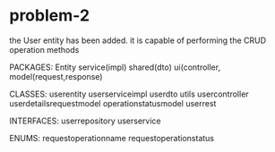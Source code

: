# problem-2

the User entity has been added. 
it is capable of performing the CRUD operation methods

PACKAGES:
Entity
service(impl)
shared(dto)
ui(controller, model(request,response)

CLASSES:
userentity
userserviceimpl
userdto
utils
usercontroller
userdetailsrequestmodel
operationstatusmodel
userrest

INTERFACES:
userrepository
userservice

ENUMS:
requestoperationname
requestoperationstatus

